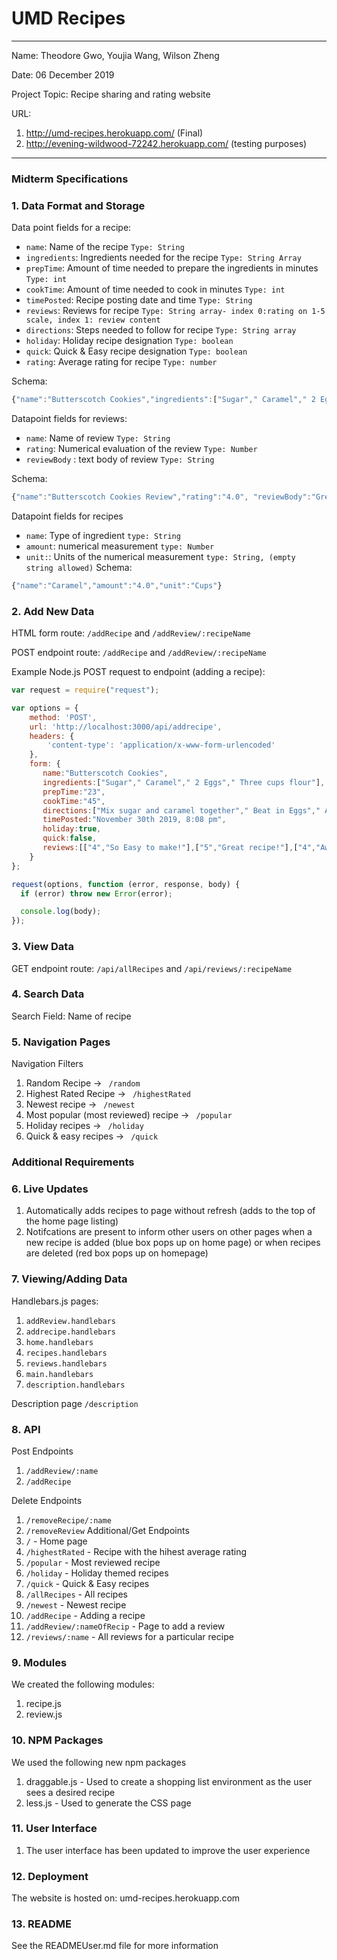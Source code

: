 
# UMD Recipes

---

Name: Theodore Gwo, Youjia Wang, Wilson Zheng

Date: 06 December 2019

Project Topic: Recipe sharing and rating website

URL: 
1. http://umd-recipes.herokuapp.com/ (Final)
2. http://evening-wildwood-72242.herokuapp.com/ (testing purposes)

---
### Midterm Specifications

### 1. Data Format and Storage

Data point fields for a recipe:
- `name`:     Name of the recipe       `Type: String`
- `ingredients`:     Ingredients needed for the recipe       `Type: String Array`
- `prepTime`:     Amount of time needed to prepare the ingredients in minutes      `Type: int`
- `cookTime`:     Amount of time needed to cook in minutes       `Type: int`
- `timePosted`:     Recipe posting date and time       `Type: String`
- `reviews`:     Reviews for recipe       `Type: String array- index 0:rating on 1-5 scale, index 1: review content `
- `directions`:     Steps needed to follow for recipe       `Type: String array`
- `holiday`:     Holiday recipe designation       `Type: boolean`
- `quick`:     Quick & Easy recipe designation       `Type: boolean`
- `rating`:     Average rating for recipe        `Type: number`

Schema: 
```javascript
{"name":"Butterscotch Cookies","ingredients":["Sugar"," Caramel"," 2 Eggs"," Three cups flour"],"prepTime":"23","cookTime":"45","directions":["Mix sugar and caramel together"," Beat in Eggs"," Add flour"," Bake for 35 minutes in 450 degree oven"],"timePosted":"November 30th 2019, 8:08 pm","holiday":true,"quick":false,"reviews":[{"name":"Great Recipe","rating":"4","reviewbody":"So Easy to make!"}],"rating":"4.0"}
```

Datapoint fields for reviews:
- `name`: Name of review `Type: String`
- `rating`: Numerical evaluation of the review `Type: Number`
- `reviewBody` : text body of review `Type: String`

Schema: 
```javascript
{"name":"Butterscotch Cookies Review","rating":"4.0", "reviewBody":"Great recipe! Easy to make."}
```
Datapoint fields for recipes
- `name`: Type of ingredient `type: String`
- `amount`: numerical measurement `type: Number`
- `unit:`: Units of the numerical measurement `type: String, (empty string allowed)`
Schema: 
```javascript
{"name":"Caramel","amount":"4.0","unit":"Cups"}
```
### 2. Add New Data

HTML form route: `/addRecipe` and `/addReview/:recipeName`

POST endpoint route: `/addRecipe` and `/addReview/:recipeName`

Example Node.js POST request to endpoint (adding a recipe): 
```javascript
var request = require("request");

var options = { 
    method: 'POST',
    url: 'http://localhost:3000/api/addrecipe',
    headers: { 
        'content-type': 'application/x-www-form-urlencoded' 
    },
    form: { 
       name:"Butterscotch Cookies",
       ingredients:["Sugar"," Caramel"," 2 Eggs"," Three cups flour"],
       prepTime:"23",
       cookTime:"45",
       directions:["Mix sugar and caramel together"," Beat in Eggs"," Add flour"," Bake for 35 minutes in 450 degree oven"],
       timePosted:"November 30th 2019, 8:08 pm",
       holiday:true,
       quick:false,
       reviews:[["4","So Easy to make!"],["5","Great recipe!"],["4","Awesome!"],["5","Yum"],["2","Meh"]],rating:"4.0"
    } 
};

request(options, function (error, response, body) {
  if (error) throw new Error(error);

  console.log(body);
});
```

### 3. View Data

GET endpoint route: `/api/allRecipes` and `/api/reviews/:recipeName`

### 4. Search Data

Search Field: Name of recipe

### 5. Navigation Pages

Navigation Filters
1. Random Recipe -> `  /random  `
2. Highest Rated Recipe -> `  /highestRated  `
3. Newest recipe -> `  /newest  `
4. Most popular (most reviewed) recipe -> `  /popular  `
5. Holiday recipes -> `  /holiday  `
5. Quick & easy recipes -> `  /quick  `

### Additional Requirements

### 6. Live Updates
1. Automatically adds recipes to page without refresh (adds to the top of the home page listing)
2. Notifcations are present to inform other users on other pages when a new recipe is added (blue box pops up on home page) or when recipes are deleted (red box pops up on homepage)

### 7. Viewing/Adding Data
  Handlebars.js pages:
  1. `addReview.handlebars`
  2. `addrecipe.handlebars`
  3. `home.handlebars`
  4. `recipes.handlebars`
  5. `reviews.handlebars`
  6. `main.handlebars`
  7. `description.handlebars`

  Description page `/description`

### 8. API

  Post Endpoints
  1. `/addReview/:name`
  2. `/addRecipe`

  Delete Endpoints
  1. `/removeRecipe/:name`
  2. `/removeReview`
  Additional/Get Endpoints
  1. `/` - Home page
  2. `/highestRated` - Recipe with the hihest average rating
  3. `/popular` - Most reviewed recipe
  4. `/holiday` - Holiday themed recipes
  5. `/quick` - Quick & Easy recipes
  6. `/allRecipes` - All recipes
  7. `/newest` - Newest recipe
  8. `/addRecipe` - Adding a recipe
  9. `/addReview/:nameOfRecip` - Page to add a review
  10. `/reviews/:name` - All reviews for a particular recipe

### 9. Modules
  We created the following modules:
  1. recipe.js
  2. review.js

### 10. NPM Packages
  We used the following new npm packages
  1. draggable.js - Used to create a shopping list environment as the user sees a desired recipe
  2. less.js - Used to generate the CSS page

### 11. User Interface
  1. The user interface has been updated to improve the user experience

### 12. Deployment
  The website is hosted on: umd-recipes.herokuapp.com

### 13. README
  See the READMEUser.md file for more information
